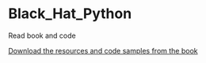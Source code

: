# Black_Hat_Python
Read book and code

[Download the resources and code samples from the book](https://www.nostarch.com/blackhatpython/)
